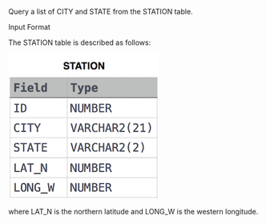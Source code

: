 Query a list of CITY and STATE from the STATION table.

Input Format

The STATION table is described as follows:

![](Station.jpg)

where LAT_N is the northern latitude and LONG_W is the western longitude.
